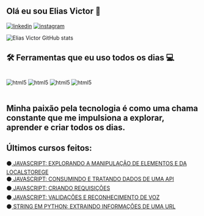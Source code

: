 ## Olá eu sou Elias Victor 👻

[![linkedin](https://img.shields.io/badge/LinkedIn-0077B5?style=for-the-badge&logo=linkedin&logoColor=white)](https://www.linkedin.com/in/elias-victor-00243521b)
[![instagram](https://img.shields.io/badge/Instagram-E4405F?style=for-the-badge&logo=instagram&logoColor=white)](https://www.instagram.com/elias_victor__/)


![Elias Victor GitHub stats](https://github-readme-stats.vercel.app/api?username=TobyNull&show_icons=true&theme=radical) 

## 🛠️ Ferramentas que eu uso todos os dias 💻
<div style="display: inline_block"><br/>
    <img align="center" alt="html5" src="https://img.shields.io/badge/HTML5-E34F26?style=for-the-badge&logo=html5&logoColor=white"/>
    <img align="center" alt="html5" src="https://img.shields.io/badge/CSS3-1572B6?style=for-the-badge&logo=css3&logoColor=white"/>
    <img align="center" alt="html5" src="https://img.shields.io/badge/JavaScript-323330?style=for-the-badge&logo=javascript&logoColor=F7DF1E"/>
    <img align="center" alt="html5" src="https://img.shields.io/badge/Python-14354C?style=for-the-badge&logo=python&logoColor=white"/>
</div><br/>

## Minha paixão pela tecnologia é como uma chama constante que me impulsiona a explorar, aprender e criar todos os dias.

## Últimos cursos feitos:

⚫[ JAVASCRIPT: EXPLORANDO A MANIPULAÇÃO DE ELEMENTOS E DA LOCALSTOREGE](https://cursos.alura.com.br/certificate/d0b5c6e2-533e-4e51-b58e-873473050591?lang=pt_BR)<br/>
⚫[ JAVASCRIPT: CONSUMINDO E TRATANDO DADOS DE UMA API](https://cursos.alura.com.br/certificate/cd9a4bcf-43e5-4f8d-945f-fe9fd0d77123?lang=pt_BR)<br/>
⚫[ JAVASCRIPT: CRIANDO REQUISIÇÕES](https://cursos.alura.com.br/certificate/a08820b8-87de-437d-a74f-d916766d6d43?lang=pt_BR)<br/>
⚫[ JAVASCRIPT: VALIDAÇÕES E RECONHECIMENTO DE VOZ](https://cursos.alura.com.br/certificate/6a300255-7671-424b-869f-fc3ff5c5165d?lang=pt_BR)<br/>
⚫[ STRING EM PYTHON: EXTRAINDO INFORMAÇÕES DE UMA URL](https://cursos.alura.com.br/certificate/b8866dc3-1856-4fd6-8370-1474de11b77e?lang=pt_BR)<br/>

